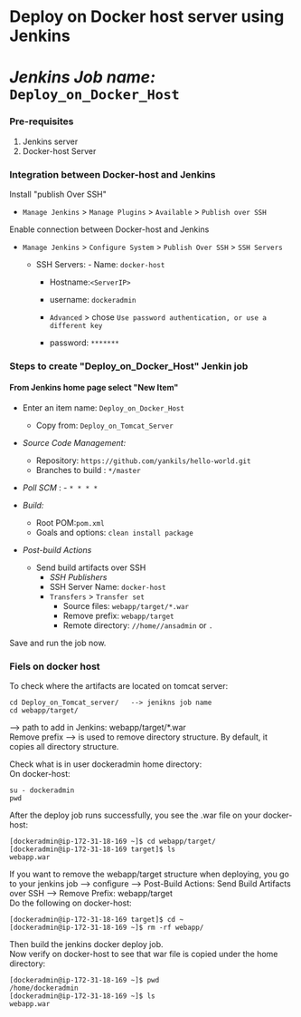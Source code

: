 # Deploy on Docker host server using Jenkins 
# *Jenkins Job name:* `Deploy_on_Docker_Host`

### Pre-requisites

1. Jenkins server 
1. Docker-host Server 

### Integration between Docker-host and Jenkins

Install "publish Over SSH"
 - `Manage Jenkins` > `Manage Plugins` > `Available` > `Publish over SSH`

Enable connection between Docker-host and Jenkins

- `Manage Jenkins` > `Configure System` > `Publish Over SSH` > `SSH Servers` 

	- SSH Servers:
                - Name: `docker-host`
		- Hostname:`<ServerIP>`
		- username: `dockeradmin`
               
       -  `Advanced` > chose `Use password authentication, or use a different key`
		 - password: `*******`
 
### Steps to create "Deploy_on_Docker_Host" Jenkin job
 #### From Jenkins home page select "New Item"
   - Enter an item name: `Deploy_on_Docker_Host`
     - Copy from: `Deploy_on_Tomcat_Server`
     
   - *Source Code Management:*
      - Repository: `https://github.com/yankils/hello-world.git`
      - Branches to build : `*/master`  
   - *Poll SCM* :      - `* * * *`

   - *Build:*
     - Root POM:`pom.xml`
     - Goals and options: `clean install package`

 - *Post-build Actions*
   - Send build artifacts over SSH
     - *SSH Publishers*
      - SSH Server Name: `docker-host`
       - `Transfers` >  `Transfer set`
            - Source files: `webapp/target/*.war`
	       - Remove prefix: `webapp/target`
	       - Remote directory: `//home//ansadmin` or `.`
	 

Save and run the job now.

### Fiels on docker host
To check where the artifacts are located on tomcat server:
```
cd Deploy_on_Tomcat_server/   --> jenikns job name
cd webapp/target/
```
--> path to add in Jenkins: webapp/target/*.war  <br/>
Remove prefix --> is used to remove directory structure. By default, it copies all directory structure.

Check what is in user dockeradmin home directory:  <br/>
On docker-host:
```
su - dockeradmin 
pwd
```

After the deploy job runs successfully, you see the .war file on your docker-host:
```
[dockeradmin@ip-172-31-18-169 ~]$ cd webapp/target/
[dockeradmin@ip-172-31-18-169 target]$ ls
webapp.war
```

If you want to remove the webapp/target structure when deploying, you go to your jenkins job --> configure --> Post-Build Actions: Send Build Artifacts over SSH --> Remove Prefix: webapp/target  <br/>
Do the following on docker-host: 
```
[dockeradmin@ip-172-31-18-169 target]$ cd ~
[dockeradmin@ip-172-31-18-169 ~]$ rm -rf webapp/
```
Then build the jenkins docker deploy job.  <br/>
Now verify on docker-host to see that war file is copied under the home directory:
```
[dockeradmin@ip-172-31-18-169 ~]$ pwd
/home/dockeradmin
[dockeradmin@ip-172-31-18-169 ~]$ ls
webapp.war
```
